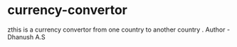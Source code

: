 # currency-convertor
zthis is a currency convertor from one country to another country .
Author - Dhanush A.S
